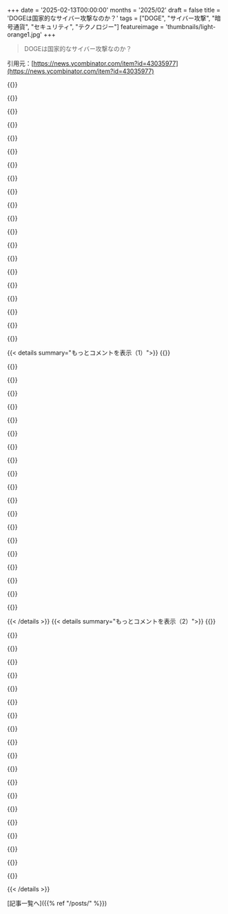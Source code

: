 +++
date = '2025-02-13T00:00:00'
months = '2025/02'
draft = false
title = 'DOGEは国家的なサイバー攻撃なのか？'
tags = ["DOGE", "サイバー攻撃", "暗号通貨", "セキュリティ", "テクノロジー"]
featureimage = 'thumbnails/light-orange1.jpg'
+++

> DOGEは国家的なサイバー攻撃なのか？

引用元：[https://news.ycombinator.com/item?id=43035977](https://news.ycombinator.com/item?id=43035977)

{{<matomeQuote body="他国や敵対的な勢力がデータを集めたり、国を攻撃するチャンスを得ることについての懸念は共感できるな。この場合、選挙で選ばれた人がバカなことをするのと、無職の人が何のチェックもなくやるのは全然違うよ。<br>（おまけ：この話題の投稿がフラグされてるみたいだから、応援の意味でこの投稿に投票するね。Bruce Schneierの意見は尊重してるし）" userName="AnonC" createdAt="2025-02-13T14:52:53" color="#ff33a1">}}

{{<matomeQuote body="選挙で選ばれた官僚もバカなことをしてはいけないと思う！有名な私用メールサーバーの事件を思い出すよ。今の状況と比べると本当に驚きだね。" userName="lukev" createdAt="2025-02-13T14:58:44" color="#38d3d3">}}

{{<matomeQuote body="バカなことをしても、行動に対する結果がなければどうしようもないよね。" userName="SpaceNoodled" createdAt="2025-02-13T16:03:35" color="">}}

{{<matomeQuote body="訴訟がいろいろ起きてるみたいだね。これからは、行政が理想通りに政治的環境から守られて、きちんと状況を評価してくれるといいな。" userName="johnnyanmac" createdAt="2025-02-14T03:33:10" color="">}}

{{<matomeQuote body="「君主制」であってもチェックアンドバランスはあるはずだよ。第2条第2節では、大統領が任命する権限が与えられていて、上院の助言と同意を得なければならないんだ。ちゃんとプロセスはあるんだよ。" userName="johnnyanmac" createdAt="2025-02-14T03:32:07" color="">}}

{{<matomeQuote body="そうだね…任命された人たちは一般的にクリアランスを持っているか、受けなければならないんだ。その上、上院の承認を得るのが慣例になっている。これが善意によるチェックアンドバランスだよ。" userName="johnnyanmac" createdAt="2025-02-14T03:29:45" color="">}}

{{<matomeQuote body="もし気になるなら、重要な部分は：＞「チェックアンドバランスがない状態」つまり彼らがやっていることは完全に不安定で、極めてセンシティブなデータを暴露しているってことだよ。" userName="nswest23" createdAt="2025-02-14T22:41:06" color="">}}

{{<matomeQuote body="Schneierの推論に誤りがあるかもね：『彼らは敏感なデータを使ってAIをトレーニングしているらしい』って言ってるけど、推論するのとトレーニングするのは違うから。とはいえ、これがフラグされるべきではないと思う。言論の自由に反するから。反対意見はコメントで表現する方がいいと思う。" userName="luke-stanley" createdAt="2025-02-13T15:12:47" color="#ff5733">}}

{{<matomeQuote body="そうだね、記事は単に推論しているように聞こえるけど、実際には各部署の出力をトレーニングしようとしているんじゃないかな。結局、大きな決断はBigBallsたちが次に何をすべきかをLLMに聞いているだけな気がする。もし彼らが起訴されることがあれば、その弁護が出てくると思うよ。ROFL。" userName="zingababba" createdAt="2025-02-13T19:55:11" color="#785bff">}}

{{<matomeQuote body="この記事の前提はDOGEが「攻撃者」ってこと。データへのアクセスを防ぐのは政府の”キャリア官僚”がやるべきことだけど、これは明らかに一方的な見方だよ。他党の立場は、選ばれて政府の無駄を監査して減らすためにデータへのアクセスが必要だってこと。これをこうやってフレーム化するのは、反対派からフラグを立てられるリスクがある。" userName="AnthonyMouse" createdAt="2025-02-13T21:06:09" color="">}}

{{<matomeQuote body="トランプへの抵抗は一切党派的じゃないよ。国にダメージを与える違法行為に抵抗するのは、全く党派的じゃない。抵抗しないのが党派的だし、トランプが無駄に興味を持っているなんてありえない。" userName="rat87" createdAt="2025-02-13T21:11:52" color="">}}

{{<matomeQuote body="トランプに対する抵抗を党派的でないと捉えるのは無理がある。法律が多すぎて、今やほとんどすべてが違法なんだ。法律に対して信じるべき非党派的な主張って、トランプの腐敗ぶりを無視しないことだよ。" userName="AnthonyMouse" createdAt="2025-02-13T21:24:54" color="#45d325">}}

{{<matomeQuote body="党とも関係ないし、権威主義に対抗することが大事。トランプに反対する共和党員が長くいることもあるし、それを無視するのはおかしい。法律を党派的に選んで扱うことは、本当に党派的だ。" userName="rat87" createdAt="2025-02-13T21:58:28" color="">}}

{{<matomeQuote body="政府の破壊は選挙を停止したり、軍を使って裁判官を消すことだよ。共和党プラットフォームには、行政機関を破壊することが含まれてるから、変わることがある。" userName="AnthonyMouse" createdAt="2025-02-14T18:21:55" color="">}}

{{<matomeQuote body="その条項は、税金を集める権限を与えて並列してそれをどう使うか制限してるんだ。議会が税金を特定の目的で使わせる権利を持つのは間違いないけど、使わないことも可能性がある。" userName="AnthonyMouse" createdAt="2025-02-14T16:14:31" color="">}}

{{<matomeQuote body="部署の効果的な評価方法があればいいんだけど、現状はあまりに端的すぎる事例が多い。" userName="kristianbrigman" createdAt="2025-02-18T02:17:17" color="">}}

{{<matomeQuote body="Schenierはフラグを立てられるべきじゃない。このサイバーセキュリティリスクの冷静で的確な評価を待ってたから、かなりいいコメントだ。" userName="intended" createdAt="2025-02-13T19:48:20" color="#785bff">}}

{{<matomeQuote body="チェスタートンのフェンスの原則を理解しておくべきだよ。既存の状態の理由を理解するまでは改革すべきじゃないって理論だ。" userName="qwertox" createdAt="2025-02-13T16:13:44" color="">}}

{{<matomeQuote body="この原則は、私たちが日々の仕事、特にリファクタリングに使うべきだよね。" userName="soco" createdAt="2025-02-13T17:23:45" color="">}}

{{<matomeQuote body="合理的な上級プログラマーなら、レガシーコードの危険性を理解してるはずだよ。昔の小さな修正が、巨大なシステムに影響を与えることがあるからね。" userName="johnnyanmac" createdAt="2025-02-14T05:22:51" color="#45d325">}}

{{< details summary="もっとコメントを表示（1）">}}
{{<matomeQuote body="この狂気から国が生き残ったとしても、ソフトウェアはゼロから作り直さなきゃならん。そうじゃないと、どのアクターがシステムについて知識を持ってるかわからんからな。" userName="yks" createdAt="2025-02-13T14:39:12" color="#38d3d3">}}

{{<matomeQuote body="＞ソフトウェアはゼロから作り直さなきゃならん”ハードウェアが信頼できるか？一度侵害されてたら、ファームウェアまで危ないと思った方がいいぞ。" userName="e2le" createdAt="2025-02-14T02:37:59" color="">}}

{{<matomeQuote body="オープンソースの暗号学の教訓をみんな忘れたのか？システムが公開されてるからって、脆弱だとは限らんし、「隠蔽によるセキュリティ」なんて全くの無意味だ。" userName="laverya" createdAt="2025-02-14T01:34:28" color="#ff5733">}}

{{<matomeQuote body="DOGEは鍵とデータを握ってる。この状態が続くなら、どんなに落ち着いても脆弱性は残るだろう。" userName="johnnyanmac" createdAt="2025-02-14T03:41:11" color="">}}

{{<matomeQuote body="企業は非公式の第4の権力だ。株式市場が崩れたら、すぐに消える。寄付金やロビイストが止まれば、政治家たちはパニックになる。アメリカドルや市場への信頼が欠ければ、話は変わる。" userName="CompoundEyes" createdAt="2025-02-13T15:01:42" color="#38d3d3">}}

{{<matomeQuote body="国家と企業の分離を憲法に明記する必要がある。もう手遅れかもしれんが。" userName="EnergyAmy" createdAt="2025-02-13T15:08:18" color="#785bff">}}

{{<matomeQuote body="これは正論だ。トランプが勝ったのは現経済のおかげ。特に2020年のバイデンとのマージンが大きかった。トランプはなんか手法を逆にやってるように見えるが、まだ時間はある。" userName="bookaway" createdAt="2025-02-14T09:01:58" color="#ff5c5c">}}

{{<matomeQuote body="まず、俺はそうは思わん。トランプは経済的ダメージを他人のせいにするはずだ。その結果、他の人が排除されても、すでにダメージは残ってる。" userName="IAmGraydon" createdAt="2025-02-13T20:23:28" color="">}}

{{<matomeQuote body="連邦政府？彼はすぐに自分の性格に合うように人を入れ替えた。人々はそれを忘れるだろうが、今は「政府の効率」を支持してる。" userName="johnnyanmac" createdAt="2025-02-14T05:18:46" color="">}}

{{<matomeQuote body="これはおかしいって証明してる。2018年とか2020年を見ろ。現職を相手にするのは結構「簡単」だけど、現職には責任がある。" userName="bdangubic" createdAt="2025-02-14T00:04:46" color="#38d3d3">}}

{{<matomeQuote body="BarackかBillと対決するのは面白いし、みんなが望んでいることだよね。" userName="bdangubic" createdAt="2025-02-14T21:54:24" color="">}}

{{<matomeQuote body="彼自身はそう思わないかもしれないけど、周りの人はたくさん思ってるみたい。" userName="bdangubic" createdAt="2025-02-14T01:37:46" color="">}}

{{<matomeQuote body="アメリカの多くの人が考える悲しい現実だね。'自分が得たから他は知ったこっちゃない'って感じ。そういう人がいつも権力を持つ。" userName="johnnyanmac" createdAt="2025-02-14T05:24:02" color="#ff5733">}}

{{<matomeQuote body="その行動は、罰が与えられるまで続くよ。<br>EDIT:<br>その罰は立法的または法的なものであるべきだね。" userName="lenerdenator" createdAt="2025-02-13T14:21:12" color="">}}

{{<matomeQuote body="何で罰があるの？投票するアメリカ人の大多数はそうなって欲しかったんだから。多くの人が卵の値段だけに注目してたわけじゃないよ。攻撃者はシステムを改変して、操作を妨害するチャンスを与えてる。ロシアや中国が西側を狙っているなんて想像もできないよ。" userName="bamboozled" createdAt="2025-02-13T14:40:14" color="#38d3d3">}}

{{<matomeQuote body="経済やインフレのことで心配していた人が多かったのに、政府を解体したいと思ったとは少し言い過ぎだよ。Dogeが何もしない役割だって信じていた人がいたことを覚えてる。" userName="cglace" createdAt="2025-02-13T14:42:49" color="">}}

{{<matomeQuote body="同意するけど、多くの人が最初のTrump政権の混乱をすぐに忘れたのが悲しいね。彼らはインフレを下げたくて票を投じたと思ってるけど、実は全体を支持したことに気付いてない。次の選挙ではもっと考えてくれるといいけど。" userName="rs186" createdAt="2025-02-13T15:01:11" color="#785bff">}}

{{<matomeQuote body="そんなこと言っても、共和党の有権者はバカだって言ってるようなもんだね。" userName="Swoerd" createdAt="2025-02-13T20:33:51" color="">}}

{{<matomeQuote body="さらにもっとバカなのは、民主党の指導者たちだと思う。彼らは過去の選挙で簡単に勝てたはずなのに。" userName="slt2021" createdAt="2025-02-13T23:55:54" color="">}}

{{<matomeQuote body="彼らも考えたよ。戦略が古くなってるか、ネオリベラルな方に偏りすぎている。サンダースを2回も阻害してるしね。政府にやってもらいたいのは、ランク付きの選挙をもっと採用することだと思う。" userName="johnnyanmac" createdAt="2025-02-14T04:48:13" color="">}}


{{< /details >}}
{{< details summary="もっとコメントを表示（2）">}}
{{<matomeQuote body="今はそれを国中で違法化しようとしているところだよ。確かミズーリでも。" userName="esseph" createdAt="2025-02-14T08:05:43" color="">}}

{{<matomeQuote body="ほんとがっかりだ。まだ戦わなきゃいけない案件が増えるなんて。'投票をもっと意味のあるものにしたい'って主張が、なんで党派的な立場になるのか理解できない。" userName="johnnyanmac" createdAt="2025-02-14T08:31:52" color="">}}

{{<matomeQuote body="インフレが下がるって思って投票した人たちもいるけど、その考えがそもそも疑問。その人たち、静かでいるか、最悪の状況になるまで待ってると思う。もっと多くの有権者が自分の代表について考えて欲しいよ。Trumpは具体的なプランを持っていなくて、EOを100件も出したのにインフレは未定のまま。" userName="johnnyanmac" createdAt="2025-02-14T04:45:10" color="">}}

{{<matomeQuote body="1) 若い男性の一部は、物事が壊れるのを楽しみたいと思ってる nihilism的な考え。2) 悪いことが起こるとは思いたくないから、それを知らせる情報を無視してしまう。人々はBidenが選挙後に辞めるとは知らなかったし、ObamacareとACAが同じことも知らなかった。" userName="intended" createdAt="2025-02-13T18:56:57" color="">}}

{{<matomeQuote body="＞これってレオパーズ・イーティング・フェイスの領域に入ってるよね。若者はお金がなくて失うものも少ない。現状維持から脱却したくて、DCの既存勢力以外の人を求めてる。Trumpはその需要に応えてる。" userName="slt2021" createdAt="2025-02-13T23:57:55" color="">}}

{{<matomeQuote body="RFK Jrの本『The Real Anthony Fauci』では、NIH傘下でのウイルス作成がCOVIDのパンデミックに繋がり、彼が陰謀論者とは呼ばれていたが、実際はラボ漏れだったとCIAが認めてるって話。これが解明されれば、多くの重要な出来事に繋がる。" userName="slt2021" createdAt="2025-02-14T06:34:15" color="#45d325">}}

{{<matomeQuote body="それが現実だね。マルクスの言葉『労働者階級は鎖以外に失うものはない』。民主党は他を非難する代わりに、有権者の不安に耳を傾ければ、勝てた選挙だったはずなのに。" userName="slt2021" createdAt="2025-02-14T06:37:23" color="">}}

{{<matomeQuote body="奇妙なのは、数字で見ると経済は素晴らしい状態だったってこと。人々は経済の予測を信じ込んでたのか？共和党は予想外の経済的困難を警告していたが、それでも長期的には価値があると言っていた。現状の物価に不満を持ってる人は多いが、実際のプランはあった。" userName="bamboozled" createdAt="2025-02-13T15:08:09" color="#785bff">}}

{{<matomeQuote body="ああ、日用品の値段が高いのは分かるけど、 incumbentsはそれに対処する実行可能な計画を持ってたから、経済の問題だけではないのじゃない？結局、昨年数年間の経済拡大の結果、労働者の生活は苦しくなってきた。この現状は Bidenのせい？もちろんだけど、それだけじゃない。" userName="lenerdenator" createdAt="2025-02-13T16:00:44" color="">}}

{{<matomeQuote body="＞卵の価格のみに焦点を当ててはいけない。この件についてはまだ naiveかもしれないけど、Trumpに投票した人の30-40％は自分の生活の向上を求めていたとは思う。Trumpはその期待を裏切ったが、いつまでそのことに気づかないのか見るのが楽しみ。" userName="johnnyanmac" createdAt="2025-02-14T03:50:41" color="">}}

{{<matomeQuote body="なんで結果に影響がないの？投票したアメリカ人の大多数はこれを望んでたんだから。あんたは全然間違ってるよ。投票したアメリカ人の大多数は、Muskが私たちの敏感で機密のシステムをいじくり回すとは思ってもいなかった。DOGEの発表は選挙の後だし、その理由はみんな知ってる。でも、今のMuskのやり方を見ると、中国やロシアが裏で関わってるんじゃないかと感じるよ。何が悲しいって、私たちを守る人が誰もいなくなってしまったこと。" userName="IAmGraydon" createdAt="2025-02-13T20:20:23" color="#ff5c5c">}}

{{<matomeQuote body="DOGEとして発表されてはいなかったけど、驚くことではなかったんだ。8月に『元大統領のDonald Trumpは、11月の選挙で勝った場合、Elon Muskに政府の罰金を提案する意向を示した』って。2024年の共和党プラットフォームには『無駄な連邦支出を抑制する』って書いてある。" userName="jodrellblank" createdAt="2025-02-13T21:52:25" color="">}}

{{<matomeQuote body="過去にはたくさんの政府の委員会があったけど、DOGEみたいに機能したものはない。特に今の大統領が任期中に設置したものは全然違う。これは多くの人にとって驚きだよ…Trumpの熱烈な支持者さえもね。彼らはTrumpに投票したと思ってたら、実はTrumpを助ける役割だった。" userName="__egb__" createdAt="2025-02-14T02:23:09" color="#ff5733">}}

{{<matomeQuote body="後知恵は怖いけど、私がもっと怖いのは支持率だ。まだ40%の人がこの行動に賛成してるって信じられない。そして共和党員の72%がそれを支持するなんて！こんなにも多くの人が賛成するなんて、普通の悪い大統領の40%に比べて全然おかしい。田中首相が辞任する直前の支持率が24%だったなんて参考にしてみて。" userName="johnnyanmac" createdAt="2025-02-14T05:14:32" color="#38d3d3">}}

{{<matomeQuote body="Muskが若い奴らを引き入れた理由がある。彼らは合法かどうかも知らないから、数年後には刑務所にいることになるんじゃないかな。" userName="dariusj18" createdAt="2025-02-13T15:04:13" color="">}}

{{<matomeQuote body="重要な人が実際に刑務所に行ったわけじゃないって言うけど、これらの若者たちは未来に重要にならないんじゃないかな。Muskが刑務所に入るとは思えないけど、彼が連邦施設に二度と足を踏み入れないことを望んでる。" userName="johnnyanmac" createdAt="2025-02-14T03:43:20" color="">}}

{{<matomeQuote body="政府の人たちが自分たちが政府だって気づいてないって話だね。破壊が進むにつれて、機能的な政府ができなくなるかも。" userName="oneplane" createdAt="2025-02-13T14:42:56" color="">}}

{{<matomeQuote body="彼らは政府というだけじゃなくて、人間とも思ってないんじゃない？自分たちを特別な種だと思ってる気がする。馬鹿な人に選ばれた結果、そういう存在になってる。" userName="dandanua" createdAt="2025-02-13T15:22:15" color="">}}

{{<matomeQuote body="そうだね。法律に違反してるから。罰を逃れるためにもっと悪い行動を誘発するかもしれないって意見もあるけど。" userName="rat87" createdAt="2025-02-13T21:13:41" color="">}}

{{<matomeQuote body="もっとひどいのは、JD Vanceが裁判所に逆らおうとしてると言ってること。正確には“裁判所にそれを執行させてみろ”と言ったらしい。完全に憲法危機を引き起こすつもりだね。" userName="perrygeo" createdAt="2025-02-13T22:12:10" color="#ff33a1">}}


{{< /details >}}


[記事一覧へ]({{% ref "/posts/" %}})
